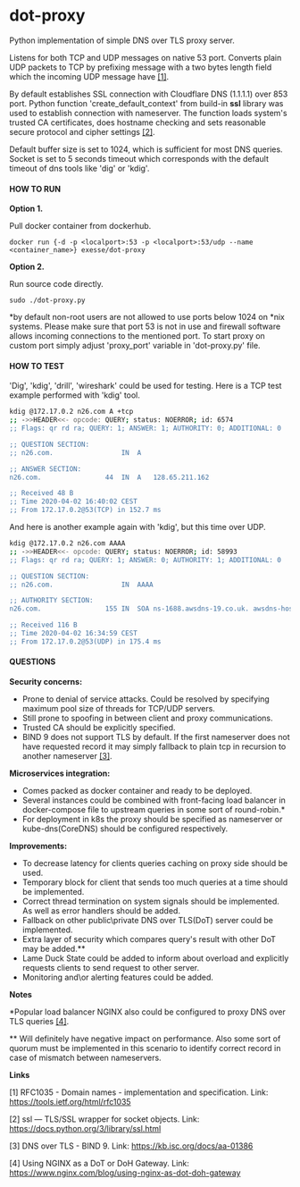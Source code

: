 # dot-proxy
Python implementation of simple DNS over TLS proxy server.

Listens for both TCP and UDP messages on native 53 port. Converts plain UDP packets to TCP by prefixing message with a 
two bytes length field which the incoming UDP message have [[1]](#1).

By default establishes SSL connection with Cloudflare DNS (1.1.1.1) over 853 port. Python function 
'create_default_context' from build-in **ssl** library was used to establish connection with nameserver. 
The function loads system's trusted CA certificates, does hostname checking and sets reasonable secure 
protocol and cipher settings [[2]](#2).

Default buffer size is set to 1024, which is sufficient for most DNS queries. Socket is set to 5 seconds timeout which 
corresponds with the default timeout of dns tools like 'dig' or 'kdig'. 

#### HOW TO RUN

**Option 1.**

Pull docker container from dockerhub.

`docker run {-d -p <localport>:53 -p <localport>:53/udp --name <container_name>} exesse/dot-proxy`

**Option 2.**

Run source code directly.

`sudo ./dot-proxy.py`

*by default non-root users are not allowed to use ports below 1024 on *nix systems. Please make sure that port 53 
is not in use and firewall software allows incoming connections to the mentioned port. To start proxy on custom 
port simply adjust 'proxy_port' variable in 'dot-proxy.py' file.   

#### HOW TO TEST

'Dig', 'kdig', 'drill', 'wireshark' could be used for testing. Here is a TCP test example performed with 'kdig' tool.

````bash
kdig @172.17.0.2 n26.com A +tcp
;; ->>HEADER<<- opcode: QUERY; status: NOERROR; id: 6574
;; Flags: qr rd ra; QUERY: 1; ANSWER: 1; AUTHORITY: 0; ADDITIONAL: 0

;; QUESTION SECTION:
;; n26.com.            		IN	A

;; ANSWER SECTION:
n26.com.            	44	IN	A	128.65.211.162

;; Received 48 B
;; Time 2020-04-02 16:40:02 CEST
;; From 172.17.0.2@53(TCP) in 152.7 ms
````

And here is another example again with 'kdig', but this time over UDP.  
```bash
kdig @172.17.0.2 n26.com AAAA
;; ->>HEADER<<- opcode: QUERY; status: NOERROR; id: 58993
;; Flags: qr rd ra; QUERY: 1; ANSWER: 0; AUTHORITY: 1; ADDITIONAL: 0

;; QUESTION SECTION:
;; n26.com.            		IN	AAAA

;; AUTHORITY SECTION:
n26.com.            	155	IN	SOA	ns-1688.awsdns-19.co.uk. awsdns-hostmaster.amazon.com. 1 7200 900 1209600 86400

;; Received 116 B
;; Time 2020-04-02 16:34:59 CEST
;; From 172.17.0.2@53(UDP) in 175.4 ms
````

#### QUESTIONS

**Security concerns:**

* Prone to denial of service attacks. Could be resolved by specifying maximum pool size of threads for TCP/UDP servers.
* Still prone to spoofing in between client and proxy communications.
* Trusted CA should be explicitly specified.
* BIND 9 does not support TLS by default. If the first nameserver does not have requested record it may simply fallback 
to plain tcp in recursion to another nameserver [[3]](#3). 


**Microservices integration:**
* Comes packed as docker container and ready to be deployed.
* Several instances could be combined with front-facing load balancer in docker-compose file to upstream queries in some
 sort of round-robin.* 
* For deployment in k8s the proxy should be specified as nameserver or kube-dns(CoreDNS) should be configured 
respectively.   


**Improvements:**
* To decrease latency for clients queries caching on proxy side should be used.
* Temporary block for client that sends too much queries at a time should be implemented.
* Correct thread termination on system signals should be implemented. As well as error handlers should be added. 
* Fallback on other public\private DNS over TLS(DoT) server could be implemented.
* Extra layer of security which compares query's result with other DoT may be added.**
* Lame Duck State could be added to inform about overload and explicitly requests clients to send request to other server.
* Monitoring and\or alerting features could be added.

**Notes**

\*Popular load balancer NGINX also could be configured to proxy DNS over TLS queries [[4]](#4).

** Will definitely have negative impact on performance. Also some sort of quorum must be implemented in this scenario 
to identify correct record in case of mismatch between nameservers.  

**Links**

<a id="1">[1]</a> 
RFC1035 - Domain names - implementation and specification.
Link: 
https://tools.ietf.org/html/rfc1035

<a id="1">[2]</a>
ssl — TLS/SSL wrapper for socket objects. 
Link: 
https://docs.python.org/3/library/ssl.html

<a id="1">[3]</a>
DNS over TLS - BIND 9.
Link: 
https://kb.isc.org/docs/aa-01386

<a id="1">[4]</a>
Using NGINX as a DoT or DoH Gateway.
Link:
https://www.nginx.com/blog/using-nginx-as-dot-doh-gateway
